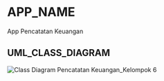 # APP_NAME
App Pencatatan Keuangan

## UML_CLASS_DIAGRAM
![Class Diagram Pencatatan Keuangan_Kelompok 6](https://github.com/user-attachments/assets/cbac91e5-a8c7-4924-ad79-577a51b03f81)